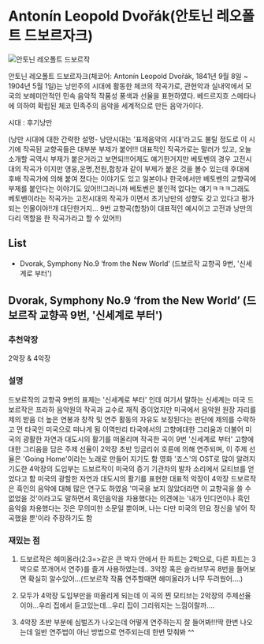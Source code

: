 # Antonín Leopold Dvořák(안토닌 레오폴트 드보르자크)

![안토닌 레오폴트 드보르작](https://upload.wikimedia.org/wikipedia/commons/thumb/1/12/Dvorak.jpg/500px-Dvorak.jpg)

안토닌 레오폴트 드보르자크(체코어: Antonín Leopold Dvořák, 1841년 9월 8일 ~ 1904년 5월 1일)는 낭만주의 시대에 활동한 체코의 작곡가로, 관현악과 실내악에서 모국의 보헤미안적인 민속 음악적 작품성 풍색과 선율을 표현하였다. 베드르지흐 스메타나에 의하여 확립된 체코 민족주의 음악을 세계적으로 만든 음악가이다.

시대 : 후기낭만

(낭만 시대에 대한 간략한 설명- 낭만시대는 '표제음악의 시대'라고도 불릴 정도로 이 시기에 작곡된 교향곡들은 대부분 부제가 붙어!!!
대표적인 작곡가로는 말러가 있고, 오늘 소개할 곡역시 부제가 붙은거라고 보면되!!!어제도 얘기한거지만 베토벤의 경우 고전시대의 작곡가 이지만 영웅,운명,전원,합창과 같이
부제가 붙은 것을 볼수 있는데 후대에 후배 작곡가에 의해 붙여 졌다는 이야기도 있고 일본이나 한국에서만 베토벤의 교향곡에
부제를 붙인다는 이야기도 있어!!!그러니까 베토벤은 붙인적 없다는 얘기ㅋㅋㅋ그래도 베토벤이라는 작곡가는 고전시대의 작곡가 이면서 초기낭만의 성향도 갖고 있다고 평가되는 인물이야!!개 대단한거지...
9번 교향곡(합창)이 대표적인 예시이고 고전과 낭만의 다리 역할을 한 작곡가라고 할 수 있어!!)

## List

- Dvorak, Symphony No.9 ‘from the New World’ (드보르작 교향곡 9번, '신세계로 부터')

## Dvorak, Symphony No.9 ‘from the New World’ (드보르작 교향곡 9번, '신세계로 부터')

### 추천악장

2악장 & 4악장

### 설명

드보르작의 교향곡 9번의 표제는 '신세계로 부터' 인데 여기서 말하는 신세계는 미국
드보르작은 프라하 음악원의 작곡과 교수로 재직 중이었지만 미국에서 음악원 원장 자리를 제의 받음
더 높은 연봉과 창작 및 연주 활동의 자유도 보장된다는 판단에 제의를 수락하고 먼 타국인 미국으로 떠나게 됨
이역만리 타국에서의 고향에대한 그리움과 더불어 미국의 광활한 자연과 대도시의 활기를 떠올리며 작곡한 곡이 9번 '신세계로 부터'
고향에 대한 그리움을 담은 주제 선율이 2악장 초반 잉글리쉬 호른에 의해 연주되며, 이 주제 선율은 'Going Home'이라는 노래로 만들어 지기도 함
영화 '죠스'의 OST로 많이 알려지기도한 4악장의 도입부는 드보르작이 미국의 증기 기관차의 발차 소리에서 모티브를 얻었다고 함
미국의 광할한 자연과 대도시의 활기를 표현한 대표적 악장이 4악장
드보르작은 흑인의 음악에 대해 많은 연구도 하였음
'미국을 보지 않았더라면 이 교향곡을 쓸 수 없었을 것'이라고도 말하면서 흑인음악을 차용했다는 의견에는
'내가 인디언이나 흑인 음악을 차용했다는 것은 무의미한 소문일 뿐이며, 나는 다만 미국의 민요 정신을 넣어 작곡했을 뿐'이라 주장하기도 함

### 재밌는 점

1. 드보르작은 헤미올라(2:3=>같은 큰 박자 안에서 한 파트는 2박으로, 다른 파트는 3박으로 쪼개어서 연주)를 즐겨 사용하였는데..
   3악장 혹은 슬라브무곡 8번을 들어보면 확실히 알수있어...(드보르작 작품 연주할때면 헤미올라가 너무 두려웠어....)

2. 모두가 4악장 도입부만을 떠올리게 되는데 이 곡의 찐 모티브는 2악장의 주제선율이야...우리 집에서 듣고있는데...우리 집이 그리워지는 느낌이랄까....

3. 4악장 초반 부분에 심벌즈가 나오는데 어떻게 연주하는지 잘 들어봐!!!딱 한번 나오는데 일반 연주법이 아닌 방법으로 연주되는데 한번 맞춰봐 ^^
